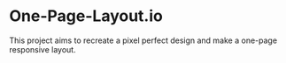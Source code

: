 # One-Page-Layout.io
This project aims to recreate a pixel perfect design and make a one-page responsive layout.

